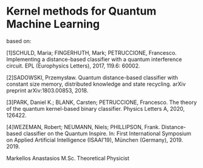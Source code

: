 # Kernel methods for Quantum Machine Learning
based on:

[1]SCHULD, Maria; FINGERHUTH, Mark; PETRUCCIONE, Francesco. Implementing a distance-based classifier with a quantum interference circuit. EPL (Europhysics Letters), 2017, 119.6: 60002.

[2]SADOWSKI, Przemysław. Quantum distance-based classifier with constant size memory, distributed knowledge and state recycling. arXiv preprint arXiv:1803.00853, 2018.

[3]PARK, Daniel K.; BLANK, Carsten; PETRUCCIONE, Francesco. The theory of the quantum kernel-based binary classifier. Physics Letters A, 2020, 126422.

[4]WEZEMAN, Robert; NEUMANN, Niels; PHILLIPSON, Frank. Distance-based classifier on the Quantum Inspire. In: First International Symposium on Applied Artificial Intelligence (ISAAI’19), München (Germany), 2019. 2019.



Markellos Anastasios M.Sc. Theoretical Physicist

